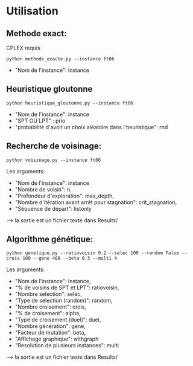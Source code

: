 # Utilisation 
## Methode exact:
CPLEX requis
````shell script
python methode_exacte.py --instance ft06

````

* "Nom de l'instance": instance



## Heuristique gloutonne
````shell script
python heuristique_gloutonne.py --instance ft06

````

* "Nom de l'instance": instance
* "SPT OU LPT" : prio
* "probabilité d'avoir un choix aléatoire dans l'heuristique": rnd


## Recherche de voisinage:

````shell script
python voisinage.py --instance ft06

````

Les arguments:
* "Nom de l'instance": instance
* "Nombre de voisin": n, 
* "Profondeur d'exploration": max_depth, 
* "Nombre d'itération avant arrêt pour stagnation": crit_stagnation,
* "Séquence de départ": listonly

--> la sortie est un fichier texte dans Results/

## Algorithme génétique:

````shell script
python genetique.py --ratiovoisin 0.2 --selec 100 --random False --crois 100 --gene 400 --beta 0.3 --multi 4

````

Les arguments:
* "Nom de l'instance": instance,
* "% de voisins de SPT et LPT": ratiovoisin,
* "Nombre selection": selec, 
* "Type de selection (random)": random, 
* "Nombre croisement": crois,
* "% de croisement": alpha, 
* "Type de croisement (duel)": duel,
* "Nombre génération": gene, 
* "Facteur de mutation": beta,
* "Affichage graphique": withgraph
* "Resolution de plusieurs instances": multi

--> la sortie est un fichier texte dans Results/